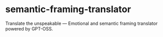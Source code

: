 # semantic-framing-translator
Translate the unspeakable — Emotional and semantic framing translator powered by GPT-OSS.
